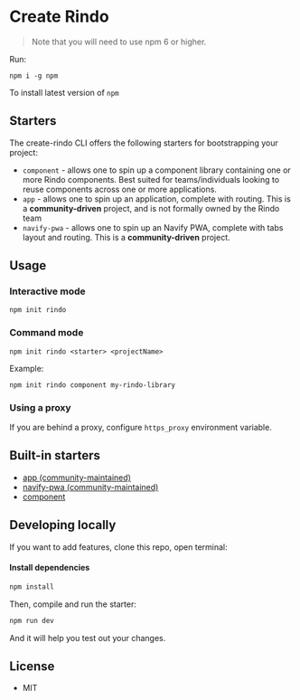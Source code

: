 # Create Rindo

> Note that you will need to use npm 6 or higher.

Run:

```
npm i -g npm
```

To install latest version of `npm`

## Starters

The create-rindo CLI offers the following starters for bootstrapping your project:

- `component` - allows one to spin up a component library containing one or more Rindo components. Best suited for
teams/individuals looking to reuse components across one or more applications.
- `app` - allows one to spin up an application, complete with routing. This is a **community-driven** project,
and is not formally owned by the Rindo team
- `navify-pwa` - allows one to spin up an Navify PWA, complete with tabs layout and routing. This is a **community-driven** project.

## Usage


### Interactive mode

```
npm init rindo
```

### Command mode

```
npm init rindo <starter> <projectName>
```

Example:

```
npm init rindo component my-rindo-library
```

### Using a proxy

If you are behind a proxy, configure `https_proxy` environment variable.

## Built-in starters

- [app (community-maintained)](https://github.com/rindo-community/rindo-app-starter)
- [navify-pwa (community-maintained)](https://github.com/rindo-community/rindo-navify-starter)
- [component](https://github.com/navify/rindo-component-starter)

## Developing locally

If you want to add features, clone this repo, open terminal:

#### Install dependencies

```bash
npm install
```

Then, compile and run the starter:

```bash
npm run dev
```

And it will help you test out your changes.


## License
* MIT
